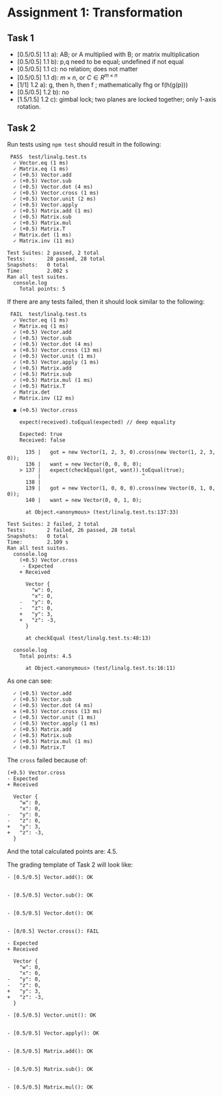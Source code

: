 # Assignment 1: Transformation

## Task 1

- [0.5/0.5] 1.1 a): AB; or A multiplied with B; or matrix multiplication
- [0.5/0.5] 1.1 b): p,q need to be equal; undefined if not equal
- [0.5/0.5] 1.1 c): no relation; does not matter
- [0.5/0.5] 1.1 d): $m\times n$, or $C \in R^{m\times n}$
- [1/1] 1.2 a): g, then h, then f ; mathematically fhg or f(h(g(p)))
- [0.5/0.5] 1.2 b): no
- [1.5/1.5] 1.2 c): gimbal lock; two planes are locked together; only 1-axis rotation.

## Task 2

Run tests using `npm test` should result in the following:

```
 PASS  test/linalg.test.ts
  ✓ Vector.eq (1 ms)
  ✓ Matrix.eq (1 ms)
  ✓ (+0.5) Vector.add
  ✓ (+0.5) Vector.sub
  ✓ (+0.5) Vector.dot (4 ms)
  ✓ (+0.5) Vector.cross (1 ms)
  ✓ (+0.5) Vector.unit (2 ms)
  ✓ (+0.5) Vector.apply
  ✓ (+0.5) Matrix.add (1 ms)
  ✓ (+0.5) Matrix.sub
  ✓ (+0.5) Matrix.mul
  ✓ (+0.5) Matrix.T
  ✓ Matrix.det (1 ms)
  ✓ Matrix.inv (11 ms)

Test Suites: 2 passed, 2 total
Tests:       28 passed, 28 total
Snapshots:   0 total
Time:        2.002 s
Ran all test suites.
  console.log
    Total points: 5
```

If there are any tests failed, then it should look similar to the following:

```
 FAIL  test/linalg.test.ts
  ✓ Vector.eq (1 ms)
  ✓ Matrix.eq (1 ms)
  ✓ (+0.5) Vector.add
  ✓ (+0.5) Vector.sub
  ✓ (+0.5) Vector.dot (4 ms)
  ✕ (+0.5) Vector.cross (13 ms)
  ✓ (+0.5) Vector.unit (1 ms)
  ✓ (+0.5) Vector.apply (1 ms)
  ✓ (+0.5) Matrix.add
  ✓ (+0.5) Matrix.sub
  ✓ (+0.5) Matrix.mul (1 ms)
  ✓ (+0.5) Matrix.T
  ✓ Matrix.det
  ✓ Matrix.inv (12 ms)

  ● (+0.5) Vector.cross

    expect(received).toEqual(expected) // deep equality

    Expected: true
    Received: false

      135 |   got = new Vector(1, 2, 3, 0).cross(new Vector(1, 2, 3, 0));
      136 |   want = new Vector(0, 0, 0, 0);
    > 137 |   expect(checkEqual(got, want)).toEqual(true);
          |                                 ^
      138 | 
      139 |   got = new Vector(1, 0, 0, 0).cross(new Vector(0, 1, 0, 0));
      140 |   want = new Vector(0, 0, 1, 0);

      at Object.<anonymous> (test/linalg.test.ts:137:33)

Test Suites: 2 failed, 2 total
Tests:       2 failed, 26 passed, 28 total
Snapshots:   0 total
Time:        2.109 s
Ran all test suites.
  console.log
    (+0.5) Vector.cross
     - Expected
    + Received
    
      Vector {
        "w": 0,
        "x": 0,
    -   "y": 0,
    -   "z": 0,
    +   "y": 3,
    +   "z": -3,
      }

      at checkEqual (test/linalg.test.ts:48:13)

  console.log
    Total points: 4.5

      at Object.<anonymous> (test/linalg.test.ts:16:11)
```

As one can see:

```
  ✓ (+0.5) Vector.add
  ✓ (+0.5) Vector.sub
  ✓ (+0.5) Vector.dot (4 ms)
  ✕ (+0.5) Vector.cross (13 ms)
  ✓ (+0.5) Vector.unit (1 ms)
  ✓ (+0.5) Vector.apply (1 ms)
  ✓ (+0.5) Matrix.add
  ✓ (+0.5) Matrix.sub
  ✓ (+0.5) Matrix.mul (1 ms)
  ✓ (+0.5) Matrix.T
```

The `cross` failed because of:

```
(+0.5) Vector.cross
- Expected
+ Received

  Vector {
    "w": 0,
    "x": 0,
-   "y": 0,
-   "z": 0,
+   "y": 3,
+   "z": -3,
  }
```

And the total calculated points are: 4.5.


The grading template of Task 2 will look like:

```
- [0.5/0.5] Vector.add(): OK


- [0.5/0.5] Vector.sub(): OK


- [0.5/0.5] Vector.dot(): OK


- [0/0.5] Vector.cross(): FAIL

- Expected
+ Received

  Vector {
    "w": 0,
    "x": 0,
-   "y": 0,
-   "z": 0,
+   "y": 3,
+   "z": -3,
  }

- [0.5/0.5] Vector.unit(): OK


- [0.5/0.5] Vector.apply(): OK


- [0.5/0.5] Matrix.add(): OK


- [0.5/0.5] Matrix.sub(): OK


- [0.5/0.5] Matrix.mul(): OK
```